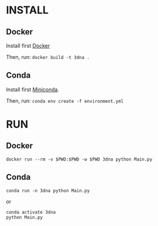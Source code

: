 # INSTALL
## Docker
Install first [Docker](https://docs.docker.com/get-docker/)

Then, run: `docker build -t 3dna .`

## Conda
Install first [Miniconda](https://docs.conda.io/en/latest/miniconda.html).

Then, run: `conda env create -f environment.yml`

# RUN
## Docker
`docker run --rm -v $PWD:$PWD -w $PWD 3dna python Main.py`

## Conda
`conda run -n 3dna python Main.py`

or
```
conda activate 3dna
python Main.py
